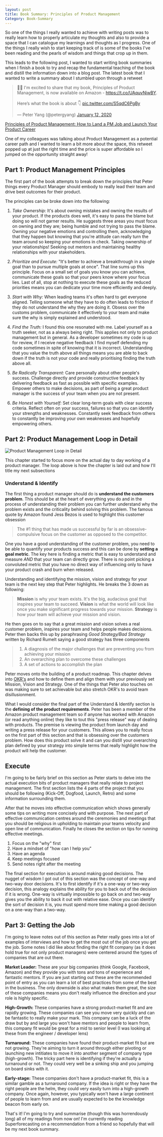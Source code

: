```yaml
---
layout: post
title: Book Summary: Principles of Product Management
Category: Book-Summary
---
```


So one of the things I really wanted to achieve with writing posts was to really learn how to properly articulate my thoughts and also to provide a space that I can catalogue my learnings and thoughts as I progress. One of the things I really wish to start keeping track of is some of the books I've been reading and the pearls of wisdom and things that crop up in them.

This leads to the following post, I wanted to start writing book summaries when I finish a book to try and recap the fundamental teaching of the book and distill the information down into a blog post. The latest book that I wanted to write a summary about I stumbled upon through a retweet

<blockquote class="twitter-tweet"><p lang="en" dir="ltr">📖🎉 I&#39;m excited to share that my book, Principles of Product Management, is now available on Amazon - <a href="https://t.co/UAquvNiwBY">https://t.co/UAquvNiwBY</a>. <br><br>Here’s what the book is about 👇 <a href="https://t.co/S5qdC6PgBy">pic.twitter.com/S5qdC6PgBy</a></p>&mdash; Peter Yang (@petergyang) <a href="https://twitter.com/petergyang/status/1216418134527115264?ref_src=twsrc%5Etfw">January 12, 2020</a></blockquote> <script async src="https://platform.twitter.com/widgets.js" charset="utf-8"></script>

[Principles of Product Management: How to Land a PM Job and Launch Your Product Career](https://www.amazon.com/gp/product/B083D667N2)

One of my colleagues was talking about Product Management as a potential career path and I wanted to learn a bit more about the space, this retweet popped up at just the right time and the price is super affordable so I jumped on the opportunity straight away!

## Part 1: Product Management Principles

The first part of the book attempts to break down the principles that Peter things every Product Manager should embody to really lead their team and drive best outcomes for their product.

The principles can be broke down into the following:
1. _Take Ownership:_ It's about owning mistakes and owning the results of your product. If the products does well, it's easy to pass the blame but doing so will not garner results. He suggests three areas you must focus on owning and they are; being humble and not trying to pass the blame. Owning your negative emotions and controlling them, acknowledging that they happen but knowing that you're attitude can really turn the team around so keeping your emotions in check. Taking ownership of your relationships! Seeking out mentors and maintaining healthy relationships with your stakeholders.

2. _Prioritize and Execute:_ "It's better to achieve a breakthrough in a single goal than to pursue multiple goals at once". That line sums up this principle. Focus on a small set of goals you know you can achieve, communicate these goals so that your peers know where your focus lies. Last of all, stop at nothing to execute these goals as the reduced priorities means you can dedicate your time more efficiently and deeply.

3. _Start with Why:_ When leading teams it's often hard to get everyone aligned. Telling someone what they have to do often leads to friction if they do not understand the why they are doing it. Obsess over the customs problem, communicate it effectively to your team and make sure the why is simply explained and understood.

4. _Find the Truth:_ I found this one resonated with me. Label yourself as a truth seeker, not as a always being right. This applies not only to product management but in general. As a developer sometimes my code is up for review, if I receive negative feedback I find myself defending my code sometimes in spite of knowing that it is incorrect. Understanding that you value the truth above all things means you are able to back down if the truth is not your code and really prioritising finding the truth above all.

5. _Be Radically Transparent:_ Care personally about other people's success. Challenge directly and provide constructive feedback by delivering feedback as fast as possible with specific examples. Empower others to make decisions, as part of being a great product manager is the success of your team when you are not present.

6. _Be Honest with Yourself:_ Set clear long-term goals with clear success criteria. Reflect often on your success, failures so that you can identify your strengths and weaknesses. Constantly seek feedback from others to constantly be improving your own weaknesses and hopefully empowering others.

## Part 2: Product Management Loop in Detail

![Product Management Loop in Detail](/public/product-management-loop.png)

This chapter started to focus more on the actual day to day working of a product manager. The loop above is how the chapter is laid out and how I'll title my next subsections

### Understand & Identify

The first thing a product manager should do is __understand the customers problem__. This should be at the heart of everything you do and in the process of understanding their problem you can further understand why the problem exists and the criticality behind solving this problem. The famous quote by Amazon found Jess Bezos is used to highlight this customer obsession

> The #1 thing that has made us successful by far is an obsessive-compulsive focus on the customer as opposed to the competitor.

One you have a good understanding of the customer problem, you need to be able to quantify your products success and this can be done by __setting a goal metric__. The key here is finding a metric that is easy to understand and measure _AND_ that your team can directly grow. There is no point picking a convoluted metric that you have no direct way of influencing only to have your product crash and burn when released.

Understanding and identifying the mission, vision and strategy for your team is the next key step that Peter highlights. He breaks the 3 down as following:

> __Mission__ is why your team exists. It's the big, audacious goal that inspires your team to succeed.
> __Vision__ is what the world will look like once you make significant progress towards your mission.
> __Strategy__ is how your team will achieve your mission and vision.

He then goes on to say that a great mission and vision solves a real customer problem, inspires your team and helps people makes decisions. Peter then backs this up by paraphrasing _Good Strategy/Bad Strategy_ written by Richard Rumelt saying a good strategy has three components

> 1. A diagnosis of the major challenges that are preventing you from achieving your mission
> 2. An overarching plan to overcome these challenges
> 3. A set of actions to accomplish the plan

Peter moves onto the building of a product roadmap. This chapter delves into [OKR's](https://rework.withgoogle.com/guides/set-goals-with-okrs/steps/introduction/) and how to define them and align them with your previously set Mission, Vision and Strategy. One of the things that Peter also touches on was making sure to set achievable but also stretch OKR's to avoid team disillusionment.

What I would consider the final part of the Understand & Identify section is the __defining of the product requirements__. Peter has been a member of the Amazon product management team so if anyone has worked with Amazon (or read anything online) they like to tout this "press release" way of dealing with products. The premise is viewing the product from launch day and writing a press release for your customers. This allows you to really focus on the first part of this section and that is obsessing over the customers problem. How does this product solve it and can you distill your overarching plan defined by your strategy into simple terms that really highlight how the product will help the customer.

## Execute

I'm going to be fairly brief on this section as Peter starts to delve into the actual execution bits of product managers that really relate to project management. The first section lists the 4 parts of the project that you should be following (Kick-Off, Dogfood, Launch, Retro) and some information surrounding them. 

After that he moves into effective communication which shows generally some tips on writing more concisely and with purpose. The next part of effective communication centres around the ceremonies and meetings that you should be religious in upholding to maintain your teams velocity and open line of communication. Finally he closes the section on tips for running effective meetings.

1. Focus on the "why" first
2. Have a mindset of "how can I help you"
3. Have an agenda
4. Keep meetings focused
5. Send notes right after the meeting

The final section for execution is around making good decisions. The nugget of wisdom I got out of this section was the concept of one-way and two-way door decisions. It's to first identify if it's a one-way or two-way decision, this analogy explains the ability for you to back out of the decision if it is wrong. One-way is virtually impossible to go back on and two-way gives you the ability to back it out with relative ease. Once you can identify the sort of decision it is, you must spend more time making a good decision on a one-way than a two-way. 

## Part 3: Getting the Job

I'm going to leave notes out of this section as Peter really goes into a lot of examples of interviews and how to get the most out of the job once you get the job. Some notes I did like about finding the right fit company (as it does hold true for not only product managers) were centered around the types of companies that are out there.

__Market Leader:__ These are your big companies (think Google, Facebook, Amazon) and they provide you with tons and tons of experience and fantastic mentors. If you are just starting out these are the recommended point of entry as you can learn a lot of best practices from some of the best in the business. The only downside is also what makes them great, the size of these companies means you don't really influence the direction and your role is highly specific. 

__High-Growth:__ These companies have a strong product-market fit and are rapidly growing. These companies can see you move very quickly and can be fantastic to really make your mark. This company can be a luck of the draw but by and large you won't have mentors and people to learn from, this company fit would be great for a mid to senior level (I was looking at these from the engineer / developer lens)

__Turnaround:__ These companies have found their product-market fit but are not growing. They're aiming to turn it around through either pivoting or launching new intitiates to move it into another segment of company type (high-growth). The tricky part here is identifying if they're actually a turnaround or not. They could very well be a sinking ship and you jumping on board sinks with it.

__Early-stage:__ These companies don't have a product-market fit, this is a similar gamble as a turnaround company. If the idea is right or they have the right people are the helm, they could very easily turn into a high-growth company. Once again, however, you typically won't have a large continent of people to learn from and are usually expected to be the knowledge beacon from early on.

That's it! I'm going to try and summarise (though this was horrendously long) all of my readings from now on! I'm currently reading Superforecasting on a recommendation from a friend so hopefully that will be my next book summary.
